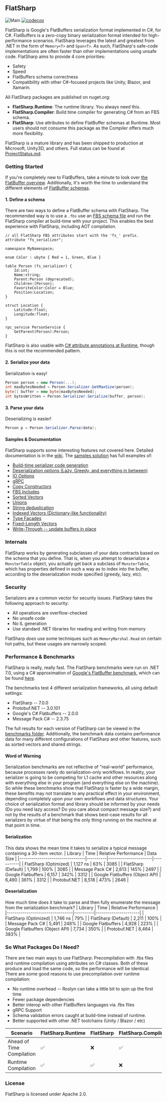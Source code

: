 ## FlatSharp
![Main](https://github.com/jamescourtney/FlatSharp/actions/workflows/dotnet.yml/badge.svg?branch=main)
[![codecov](https://codecov.io/gh/jamescourtney/FlatSharp/branch/main/graph/badge.svg?token=6EUECHZGT4)](https://codecov.io/gh/jamescourtney/FlatSharp)

FlatSharp is Google's FlatBuffers serialization format implemented in C#, for C#. FlatBuffers is a zero-copy binary serialization format intended for high-performance scenarios. 
FlatSharp leverages the latest and greatest from .NET in the form of `Memory<T>` and `Span<T>`.
As such, FlatSharp's safe-code implementations are often faster than other implementations using unsafe code. FlatSharp aims to provide 4 core priorities:

- Safety
- Speed
- FlatBuffers schema correctness
- Compatibility with other C#-focused projects like Unity, Blazor, and Xamarin.

All FlatSharp packages are published on nuget.org:
- **FlatSharp.Runtime**: The runtime library. You always need this.
- **FlatSharp.Compiler**: Build time compiler for generating C# from an FBS schema.
- **FlatSharp**: Use attributes to define FlatBuffer schemas at Runtime. Most users should not consume this package as the Compiler offers much more flexibility.

FlatSharp is a mature library and has been shipped to production at Microsoft, Unity3D, and others. Full status can be found at [ProjectStatus.md](ProjectStatus.md).

### Getting Started
If you're completely new to FlatBuffers, take a minute to look over [the FlatBuffer overview](https://google.github.io/flatbuffers/index.html#flatbuffers_overview). Additionally, it's worth the time to understand the different elements of [FlatBuffer schemas](https://google.github.io/flatbuffers/flatbuffers_guide_writing_schema.html).

#### 1. Define a schema
There are two ways to define a FlatBuffer schema with FlatSharp. The recommended way is to use a `.fbs` use an [FBS schema file](samples/Example02-SchemaFiles/SchemaFilesExample.fbs) and run the FlatSharp compiler at build-time with your project.
This enables the best experience with FlatSharp, including AOT compilation.

``` fbs
// all FlatSharp FBS attributes start with the 'fs_' prefix.
attribute "fs_serializer";

namespace MyNamespace;

enum Color : ubyte { Red = 1, Green, Blue }

table Person (fs_serializer) {
    Id:int;
    Name:string;
    Parent:Person (deprecated);
    Children:[Person];
    FavoriteColor:Color = Blue;
    Position:Location;
}

struct Location {
    Latitude:float;
    Longitude:float;
}

rpc_service PersonService {
    GetParent(Person):Person;
}
```

FlatSharp is also usable with [C# attribute annotations at Runtime](samples/Example00-AttributeBasedSchemas/MonsterAttributeExample.cs), though this is not the recommended pattern.

#### 2. Serialize your data
Serialization is easy!
```c#
Person person = new Person(...);
int maxBytesNeeded = Person.Serializer.GetMaxSize(person);
byte[] buffer = new byte[maxBytesNeeded];
int bytesWritten = Person.Serializer.Serialize(buffer, person);
```

#### 3. Parse your data
Deserializing is easier!
```c#
Person p = Person.Serializer.Parse(data);
```

#### Samples & Documentation
FlatSharp supports some interesting features not covered here. Detailed documentation is in the [wiki](https://github.com/jamescourtney/FlatSharp/wiki). The [samples solution](samples/) has full examples of:
- [Build-time serializer code generation](samples/Example03-SchemaFiles2/)
- [Deserialization options (Lazy, Greedy, and everything in between)](samples/Example01-SerializerOptions/SerializerOptionsExample.cs)
- [IO Options](samples/Example04-IOOptions/)
- [gRPC](samples/Example05-gRPC/)
- [Copy Constructors](samples/Example06-CopyConstructors/)
- [FBS Includes](samples/Example07-Includes/)
- [Sorted Vectors](samples/Example08-SortedVectors/)
- [Unions](samples/Example09-Unions/)
- [String deduplication](samples/Example10-SharedStrings/)
- [Indexed Vectors (Dictionary-like functionality)](samples/Example11-IndexedVectors/)
- [Type Facades](samples/Example12-TypeFacades/)
- [Fixed-Length Vectors](samples/Example13-StructVectors/)
- [Write-Through -- update buffers in place](samples/Example14-WriteThrough/)

### Internals
FlatSharp works by generating subclasses of your data contracts based on the schema that you define. 
That is, when you attempt to deserialize a `MonsterTable` object, you actually get back a subclass of `MonsterTable`, 
which has properties defined in such a way as to index into the buffer, according to the deserialization mode specified (greedy, lazy, etc).

### Security
Serializers are a common vector for security issues. FlatSharp takes the following approach to security:
- All operations are overflow-checked
- No unsafe code
- No IL generation
- Use standard .NET libraries for reading and writing from memory

FlatSharp *does* use some techniques such as `MemoryMarshal.Read` on certain hot paths, but these usages are narrowly scoped.

### Performance & Benchmarks
FlatSharp is really, really fast. The FlatSharp benchmarks were run on .NET 7.0, using a C# approximation of [Google's FlatBuffer benchmark](https://github.com/google/flatbuffers/tree/benchmarks/benchmarks/cpp/FB), which can be found [here](src/Benchmark).

The benchmarks test 4 different serialization frameworks, all using default settings:
- FlatSharp -- 7.0.0
- Protobuf.NET -- 3.0.101
- Google's C# Flatbuffers -- 2.0.0
- Message Pack C# -- 2.3.75

The full results for each version of FlatSharp can be viewed in the [benchmarks folder](benchmarks). Additionally, the benchmark data contains performance data for many different configurations of FlatSharp and other features, such as sorted vectors and shared strings.

#### Word of Warning
Serialization benchmarks are not reflective of "real-world" performance, because processes rarely do serialization-only workflows. In reality, your serializer is going to be competing for L1 cache and other resources along with everything else in your program (and everything else on the machine). So while these benchmarks show that FlatSharp is faster by a wide margin, these benefits may not translate to any practical effect in your environment, depending completely upon your own workflows and data structures. Your choice of serialization format and library should be informed by your needs (Do you need lazy access? Do you care about compact message size?) and not by the results of a benchmark that shows best-case results for all serializers by virtue of that being the only thing running on the machine at that point in time.

#### Serialization
This data shows the mean time it takes to serialize a typical message containing a 30-item vector.
| Library                         | Time     | Relative Performance | Data Size |
|---------------------------------|----------|----------------------|-----------|
| FlatSharp (Optimized)           | 1,127 ns | 63%                  | 3085      |
| FlatSharp (Default)             | 1,799    | 100%                 | 3085      |
| Message Pack C#                 | 2,613    | 145%                 | 2497      |
| Google Flatbuffers              | 6,157    | 342%                 | 3312      |
| Google Flatbuffers (Object API) | 6,490    | 361%                 | 3312      |
| Protobuf.NET                    | 8,518    | 473%                 | 2646      |

#### Deserialization
How much time does it take to parse and then fully enumerate the message from the serialization benchmark?
| Library                         | Time     | Relative Performance |
|---------------------------------|----------|----------------------|
| FlatSharp (Optimized)           | 1,746 ns | 79%                  |
| FlatSharp (Default)             | 2,211    | 100%                 |
| Message Pack C#                 | 5,491    | 248%                 |
| Google Flatbuffers              | 4,928    | 223%                 |
| Google Flatbuffers (Object API) | 7,734    | 350%                 |
| Protobuf.NET                    | 8,464    | 383%                 |

### So What Packages Do I Need?
There are two main ways to use FlatSharp: Precompilation with .fbs files and runtime compilation using attributes on C# classes. Both of these produce and load the same code, so the performance will be identical. 
There are some good reasons to use precompilation over runtime compilation:
- No runtime overhead -- Roslyn can take a little bit to spin up the first time
- Fewer package dependencies
- Better interop with other FlatBuffers languages via .fbs files
- gRPC Support
- Schema validation errors caught at build-time instead of runtime.
- Better supported with other .NET toolchains (Unity / Blazor / etc)

Scenario | FlatSharp.Runtime | FlatSharp | FlatSharp.Compiler
------------ | ------------- | -------- | -----------------
Ahead of Time Compilation | ✅ | ❌ | ✅
Runtime Compilation | ✅ | ✅ | ❌

### License
FlatSharp is licensed under Apache 2.0.
